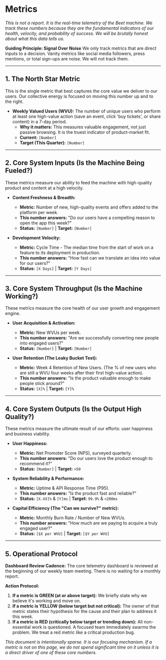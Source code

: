 # Metrics

*This is not a report. It is the real-time telemetry of the Beet machine. We track these numbers because they are the fundamental indicators of our health, velocity, and probability of success. We will be brutally honest about what this data tells us.*

**Guiding Principle: Signal Over Noise**
We only track metrics that are direct inputs to a decision. Vanity metrics like social media followers, press mentions, or total sign-ups are noise. We will not track them.

---

## **1. The North Star Metric**

This is the single metric that best captures the core value we deliver to our users. Our collective energy is focused on moving this number up and to the right.

* **Weekly Valued Users (WVU):** The number of unique users who perform at least one high-value action (save an event, click 'buy tickets', or share content) in a 7-day period.
  * **Why it matters:** This measures valuable engagement, not just passive browsing. It is the truest indicator of product-market fit.
  * **Current:** `[Number]`
  * **Target (This Quarter):** `[Number]`

---

## **2. Core System Inputs (Is the Machine Being Fueled?)**

These metrics measure our ability to feed the machine with high-quality product and content at a high velocity.

* **Content Freshness & Breadth:**
  * **Metric:** Number of new, high-quality events and offers added to the platform per week.
  * **This number answers:** "Do our users have a compelling reason to open the app this week?"
  * **Status:** `[Number]` | **Target:** `[Number]`

* **Development Velocity:**
  * **Metric:** Cycle Time - The median time from the start of work on a feature to its deployment in production.
  * **This number answers:** "How fast can we translate an idea into value for our users?"
  * **Status:** `[X Days]` | **Target:** `[Y Days]`

---

## **3. Core System Throughput (Is the Machine Working?)**

These metrics measure the core health of our user growth and engagement engine.

* **User Acquisition & Activation:**
  * **Metric:** New WVUs per week.
  * **This number answers:** "Are we successfully converting new people into engaged users?"
  * **Status:** `[Number]` | **Target:** `[Number]`

* **User Retention (The Leaky Bucket Test):**
  * **Metric:** Week 4 Retention of New Users. (The % of new users who are still a WVU four weeks after their first high-value action).
  * **This number answers:** "Is the product valuable enough to make people stick around?"
  * **Status:** `[X]%` | **Target:** `[Y]%`

---

## **4. Core System Outputs (Is the Output High Quality?)**

These metrics measure the ultimate result of our efforts: user happiness and business viability.

* **User Happiness:**
  * **Metric:** Net Promoter Score (NPS), surveyed quarterly.
  * **This number answers:** "Do our users love the product enough to recommend it?"
  * **Status:** `[Number]` | **Target:** `>50`

* **System Reliability & Performance:**
  * **Metric:** Uptime & API Response Time (P95).
  * **This number answers:** "Is the product fast and reliable?"
  * **Status:** `[X.XX]%` & `[Y]ms` | **Target:** `99.9%` & `<200ms`

* **Capital Efficiency (The "Can we survive?" metric):**
  * **Metric:** Monthly Burn Rate / Number of New WVUs.
  * **This number answers:** "How much are we paying to acquire a truly engaged user?"
  * **Status:** `[$X per WVU]` | **Target:** `[$Y per WVU]`

---

## **5. Operational Protocol**

**Dashboard Review Cadence:**
The core telemetry dashboard is reviewed at the beginning of our weekly team meeting. There is no waiting for a monthly report.

**Action Protocol:**
1. **If a metric is GREEN (at or above target):** We briefly state why we believe it's working and move on.
2. **If a metric is YELLOW (below target but not critical):** The owner of that metric states their hypothesis for the cause and their plan to address it this week.
3. **If a metric is RED (critically below target or trending down):** All non-essential work is questioned. A focused team immediately swarms the problem. We treat a red metric like a critical production bug.

*This document is intentionally sparse. It is our focusing mechanism. If a metric is not on this page, we do not spend significant time on it unless it is a direct driver of one of these core numbers.*
